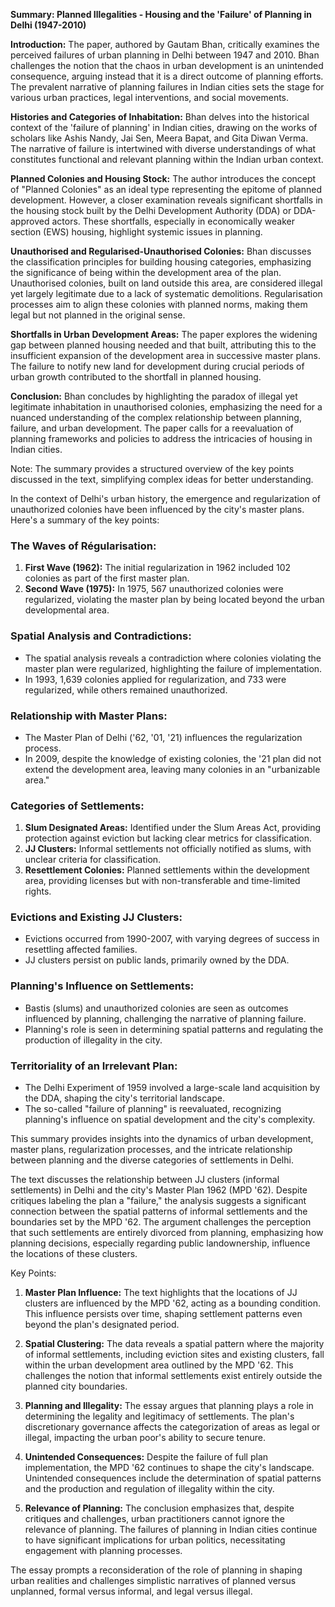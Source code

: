**Summary: Planned Illegalities - Housing and the 'Failure' of Planning in Delhi (1947-2010)**

**Introduction:**
The paper, authored by Gautam Bhan, critically examines the perceived failures of urban planning in Delhi between 1947 and 2010. Bhan challenges the notion that the chaos in urban development is an unintended consequence, arguing instead that it is a direct outcome of planning efforts. The prevalent narrative of planning failures in Indian cities sets the stage for various urban practices, legal interventions, and social movements.

**Histories and Categories of Inhabitation:**
Bhan delves into the historical context of the 'failure of planning' in Indian cities, drawing on the works of scholars like Ashis Nandy, Jai Sen, Meera Bapat, and Gita Diwan Verma. The narrative of failure is intertwined with diverse understandings of what constitutes functional and relevant planning within the Indian urban context.

**Planned Colonies and Housing Stock:**
The author introduces the concept of "Planned Colonies" as an ideal type representing the epitome of planned development. However, a closer examination reveals significant shortfalls in the housing stock built by the Delhi Development Authority (DDA) or DDA-approved actors. These shortfalls, especially in economically weaker section (EWS) housing, highlight systemic issues in planning.

**Unauthorised and Regularised-Unauthorised Colonies:**
Bhan discusses the classification principles for building housing categories, emphasizing the significance of being within the development area of the plan. Unauthorised colonies, built on land outside this area, are considered illegal yet largely legitimate due to a lack of systematic demolitions. Regularisation processes aim to align these colonies with planned norms, making them legal but not planned in the original sense.

**Shortfalls in Urban Development Areas:**
The paper explores the widening gap between planned housing needed and that built, attributing this to the insufficient expansion of the development area in successive master plans. The failure to notify new land for development during crucial periods of urban growth contributed to the shortfall in planned housing.

**Conclusion:**
Bhan concludes by highlighting the paradox of illegal yet legitimate inhabitation in unauthorised colonies, emphasizing the need for a nuanced understanding of the complex relationship between planning, failure, and urban development. The paper calls for a reevaluation of planning frameworks and policies to address the intricacies of housing in Indian cities.

Note: The summary provides a structured overview of the key points discussed in the text, simplifying complex ideas for better understanding.

In the context of Delhi's urban history, the emergence and regularization of unauthorized colonies have been influenced by the city's master plans. Here's a summary of the key points:

### The Waves of Régularisation:
1. **First Wave (1962):** The initial regularization in 1962 included 102 colonies as part of the first master plan.
2. **Second Wave (1975):** In 1975, 567 unauthorized colonies were regularized, violating the master plan by being located beyond the urban developmental area.

### Spatial Analysis and Contradictions:
- The spatial analysis reveals a contradiction where colonies violating the master plan were regularized, highlighting the failure of implementation.
- In 1993, 1,639 colonies applied for regularization, and 733 were regularized, while others remained unauthorized.

### Relationship with Master Plans:
- The Master Plan of Delhi ('62, '01, '21) influences the regularization process.
- In 2009, despite the knowledge of existing colonies, the '21 plan did not extend the development area, leaving many colonies in an "urbanizable area."

### Categories of Settlements:
1. **Slum Designated Areas:** Identified under the Slum Areas Act, providing protection against eviction but lacking clear metrics for classification.
2. **JJ Clusters:** Informal settlements not officially notified as slums, with unclear criteria for classification.
3. **Resettlement Colonies:** Planned settlements within the development area, providing licenses but with non-transferable and time-limited rights.

### Evictions and Existing JJ Clusters:
- Evictions occurred from 1990-2007, with varying degrees of success in resettling affected families.
- JJ clusters persist on public lands, primarily owned by the DDA.

### Planning's Influence on Settlements:
- Bastis (slums) and unauthorized colonies are seen as outcomes influenced by planning, challenging the narrative of planning failure.
- Planning's role is seen in determining spatial patterns and regulating the production of illegality in the city.

### Territoriality of an Irrelevant Plan:
- The Delhi Experiment of 1959 involved a large-scale land acquisition by the DDA, shaping the city's territorial landscape.
- The so-called "failure of planning" is reevaluated, recognizing planning's influence on spatial development and the city's complexity.

This summary provides insights into the dynamics of urban development, master plans, regularization processes, and the intricate relationship between planning and the diverse categories of settlements in Delhi.

The text discusses the relationship between JJ clusters (informal settlements) in Delhi and the city's Master Plan 1962 (MPD '62). Despite critiques labeling the plan a "failure," the analysis suggests a significant connection between the spatial patterns of informal settlements and the boundaries set by the MPD '62. The argument challenges the perception that such settlements are entirely divorced from planning, emphasizing how planning decisions, especially regarding public landownership, influence the locations of these clusters.

Key Points:
1. **Master Plan Influence:** The text highlights that the locations of JJ clusters are influenced by the MPD '62, acting as a bounding condition. This influence persists over time, shaping settlement patterns even beyond the plan's designated period.

2. **Spatial Clustering:** The data reveals a spatial pattern where the majority of informal settlements, including eviction sites and existing clusters, fall within the urban development area outlined by the MPD '62. This challenges the notion that informal settlements exist entirely outside the planned city boundaries.

3. **Planning and Illegality:** The essay argues that planning plays a role in determining the legality and legitimacy of settlements. The plan's discretionary governance affects the categorization of areas as legal or illegal, impacting the urban poor's ability to secure tenure.

4. **Unintended Consequences:** Despite the failure of full plan implementation, the MPD '62 continues to shape the city's landscape. Unintended consequences include the determination of spatial patterns and the production and regulation of illegality within the city.

5. **Relevance of Planning:** The conclusion emphasizes that, despite critiques and challenges, urban practitioners cannot ignore the relevance of planning. The failures of planning in Indian cities continue to have significant implications for urban politics, necessitating engagement with planning processes.

The essay prompts a reconsideration of the role of planning in shaping urban realities and challenges simplistic narratives of planned versus unplanned, formal versus informal, and legal versus illegal.
